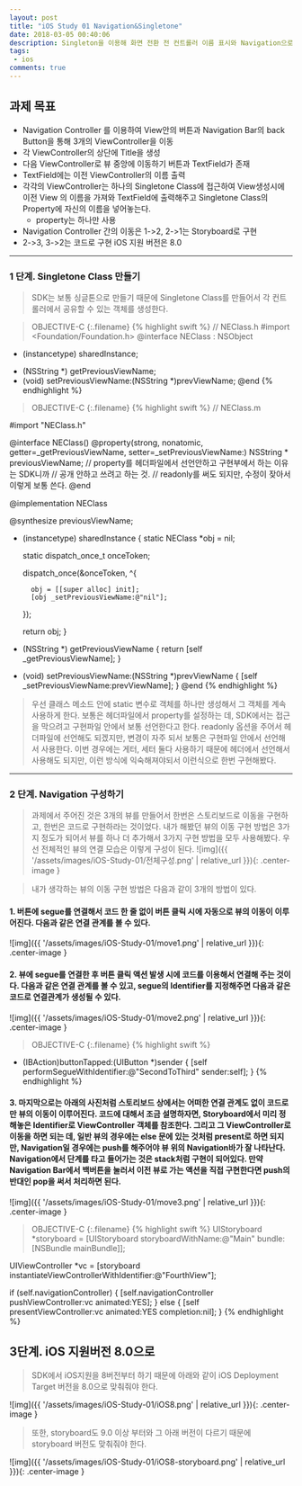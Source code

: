 ```yaml
---
layout: post
title: "iOS Study 01 Navigation&Singletone"
date: 2018-03-05 00:40:06
description: Singleton을 이용해 화면 전환 전 컨트롤러 이름 표시와 Navigation으로 화면 전환해보기
tags: 
 - ios
comments: true
---
```


## 과제 목표 

- Navigation Controller 를 이용하여 View안의 버튼과 Navigation Bar의 back Button을 통해 3개의 ViewController을 이동
- 각 ViewController의 상단에 Title을 생성
- 다음 ViewController로 뷰 중앙에 이동하기 버튼과 TextField가 존재
- TextField에는 이전 ViewController의 이름 출력
- 각각의 ViewController는 하나의 Singletone Class에 접근하여 View생성시에 이전 View 의 이름을 가져와 TextField에 출력해주고 Singletone Class의 Property에 자신의 이름을 넣어놓는다.
	- property는 하나만 사용
- Navigation Controller 간의 이동은 1->2, 2->1는 Storyboard로 구현
- 2->3, 3->2는 코드로 구현
iOS 지원 버전은 8.0

---


### 1 단계. Singletone Class 만들기

> SDK는 보통 싱글톤으로 만들기 때문에 Singletone Class를 만들어서 각 컨트롤러에서 공유할 수 있는 객체를 생성한다.

>OBJECTIVE-C
{:.filename}
{% highlight swift %}
// NEClass.h
#import <Foundation/Foundation.h>
@interface NEClass : NSObject
+ (instancetype) sharedInstance;
- (NSString *) getPreviousViewName;
- (void) setPreviousViewName:(NSString *)prevViewName;
@end
{% endhighlight %}

>OBJECTIVE-C
{:.filename}
{% highlight swift %}
// NEClass.m

#import "NEClass.h"

@interface NEClass()
@property(strong, nonatomic, getter=_getPreviousViewName, setter=_setPreviousViewName:) NSString * previousViewName;
// property를 헤더파일에서 선언안하고 구현부에서 하는 이유는 SDK니까
// 공개 안하고 쓰려고 하는 것.
// readonly를 써도 되지만, 수정이 잦아서 이렇게 보통 쓴다.
@end

@implementation NEClass

@synthesize previousViewName;

+ (instancetype) sharedInstance {
    static NEClass *obj = nil;
    
    static dispatch_once_t onceToken;
    
    dispatch_once(&onceToken, ^{
        
        obj = [[super alloc] init];
        [obj _setPreviousViewName:@"nil"];
    });
    
    return obj;
}

- (NSString *) getPreviousViewName {
    return [self _getPreviousViewName];
}

- (void) setPreviousViewName:(NSString *)prevViewName {
    [self _setPreviousViewName:prevViewName];
}
@end
{% endhighlight %}

> 우선 클래스 메소드 안에 static 변수로 객체를 하나만 생성해서 그 객체를 계속 사용하게 한다.
보통은 헤더파일에서 property를 설정하는 데, SDK에서는 접근을 막으려고 구현파일 안에서 보통 선언한다고 한다. readonly 옵션을 주어서 헤더파일에 선언해도 되겠지만, 변경이 자주 되서 보통은 구현파일 안에서 선언해서 사용한다. 이번 경우에는 게터, 세터 둘다 사용하기 때문에 헤더에서 선언해서 사용해도 되지만, 이런 방식에 익숙해져야되서 이런식으로 한번 구현해봤다.

---

### 2 단계. Navigation 구성하기

> 과제에서 주어진 것은 3개의 뷰를 만들어서 한번은 스토리보드로 이동을 구현하고, 한번은 코드로 구현하라는 것이었다. 내가 해봤던 뷰의 이동 구현 방법은 3가지 정도가 되어서 뷰를 하나 더 추가해서 3가지 구현 방법을 모두 사용해봤다. 우선 전체적인 뷰의 연결 모습은 이렇게 구성이 된다.
>![img]({{ '/assets/images/iOS-Study-01/전체구성.png' | relative_url }}){: .center-image }

> 내가 생각하는 뷰의 이동 구현 방법은 다음과 같이 3개의 방법이 있다.

#### 1. 버튼에 segue를 연결해서 코드 한 줄 없이 버튼 클릭 시에 자동으로 뷰의 이동이 이루어진다. 다음과 같은 연결 관계를 볼 수 있다.
![img]({{ '/assets/images/iOS-Study-01/move1.png' | relative_url }}){: .center-image }

#### 2. 뷰에 segue를 연결한 후 버튼 클릭 액션 발생 시에 코드를 이용해서 연결해 주는 것이다. 다음과 같은 연결 관계를 볼 수 있고, segue의 Identifier를 지정해주면 다음과 같은 코드로 연결관계가 생성될 수 있다.

![img]({{ '/assets/images/iOS-Study-01/move2.png' | relative_url }}){: .center-image }

>OBJECTIVE-C
{:.filename}
{% highlight swift %}
- (IBAction)buttonTapped:(UIButton *)sender {
    [self performSegueWithIdentifier:@"SecondToThird" sender:self];
}
{% endhighlight %}

#### 3. 마지막으로는 아래의 사진처럼 스토리보드 상에서는 어떠한 연결 관계도 없이 코드로만 뷰의 이동이 이루어진다. 코드에 대해서 조금 설명하자면, Storyboard에서 미리 정해놓은 Identifier로 ViewController 객체를 참조한다. 그리고 그 ViewController로 이동을 하면 되는 데, 일반 뷰의 경우에는 else 문에 있는 것처럼 present로 하면 되지만, Navigation일 경우에는 push를 해주어야 뷰 위의 Navigation바가 잘 나타난다. Navigation에서 단계를 타고 들어가는 것은 stack처럼 구현이 되어있다. 만약 Navigation Bar에서 백버튼을 눌러서 이전 뷰로 가는 액션을 직접 구현한다면 push의 반대인 pop을 써서 처리하면 된다.

![img]({{ '/assets/images/iOS-Study-01/move3.png' | relative_url }}){: .center-image }

>OBJECTIVE-C
{:.filename}
{% highlight swift %}
UIStoryboard *storyboard = [UIStoryboard storyboardWithName:@"Main" bundle:[NSBundle mainBundle]];

UIViewController *vc = [storyboard instantiateViewControllerWithIdentifier:@"FourthView"];

if (self.navigationController) {
    [self.navigationController pushViewController:vc animated:YES];
} else {
    [self presentViewController:vc animated:YES completion:nil];
}
{% endhighlight %}


## 3단계. iOS 지원버전 8.0으로

> SDK에서 iOS지원을 8버전부터 하기 때문에 아래와 같이 iOS Deployment Target 버전을 8.0으로 맞춰줘야 한다.

![img]({{ '/assets/images/iOS-Study-01/iOS8.png' | relative_url }}){: .center-image }

> 또한, storyboard도 9.0 이상 부터와 그 아래 버전이 다르기 때문에 storyboard 버전도 맞춰줘야 한다.

![img]({{ '/assets/images/iOS-Study-01/iOS8-storyboard.png' | relative_url }}){: .center-image }
